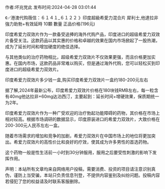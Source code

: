 <p>作者:坏兆党此 发布时间:2024-04-28 03:01:44</p>
<p>《✅港澳代购薇信：６１４１_６１２２ 》印度超級希愛力混合片 犀利士,他達拉非 強力助勃+有效延時 10顆 數量 正品价格(196元) </p>
									<p>印度希爱力双效片作为一款备受追捧的海外代购产品，印度进口的超级希爱力双效片备受关注。这款药品以其实惠的价格和卓越的效果在国内市场掀起了一股热潮，成为了延长时间和增加硬度的绝佳选择。</p><p>与其他类似的治疗药物相比，超级希爱力双效片不仅效果更强，而且价格更加实惠。在国内市场，这款药品非常难以购买，但是通过海外代购，您可以轻松买到印度进口的超级希爱力双效片。</p><p>印度希爱力双效片多少钱一盒,购买印度希爱力双效片一盒约180-200元左右 </p><p>据了解,2024年最新公布，印度希爱力双效片价格在180块钱RMB左右，每一粒含有40mg他达拉非+60mg达泊西汀，主要起到：延长时间+增硬效果，保质期统一为2年。</p><p>印度希爱力双效片作为一种广受欢迎的治疗勃起功能障碍的药物，其价格在市场上相对较高。根据市场调研的数据显示，印度原装进口的希爱力双效片，大致价格在200-300元人民币左右一盒。</p><p>随着市场需求的增加和竞争的加剧，希爱力双效片在中国市场上的地位将更加突出。希爱力双效片的高性价比和良好的疗效，使其成为许多男性的首选药物。</p><p>这个药物一般是性生活前一小时到30分钟服用，服用之后要受性刺激的影响下发挥作用。</p>				声明：本站所有文章均来自网络用户投稿，需要消费、投资的项目请注意识别真伪，谨防上当受骗，本站只负责信息刊登，不提供内容鉴别及纠纷问题。投稿内容若侵犯了您的权益请及时联系客服删除。				
